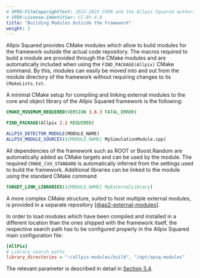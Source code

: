 ```yaml
---
# SPDX-FileCopyrightText: 2022-2025 CERN and the Allpix Squared authors
# SPDX-License-Identifier: CC-BY-4.0
title: "Building Modules Outside the Framework"
weight: 2
---
```


Allpix Squared provides CMake modules which allow to build modules for the framework outside the actual code repository. The
macros required to build a module are provided through the CMake modules and are automatically included when using the
`FIND_PACKAGE(Allpix)` CMake command. By this, modules can easily be moved into and out from the module directory of the
framework without requiring changes to its `CMakeLists.txt`.

A minimal CMake setup for compiling and linking external modules to the core and object library of the Allpix Squared
framework is the following:

```cmake
CMAKE_MINIMUM_REQUIRED(VERSION 3.6.3 FATAL_ERROR)

FIND_PACKAGE(Allpix 2.2 REQUIRED)

ALLPIX_DETECTOR_MODULE(MODULE_NAME)
ALLPIX_MODULE_SOURCES(${MODULE_NAME} MySimulationModule.cpp)
```

All dependencies of the framework such as ROOT or Boost.Random are automatically added as CMake targets and can be used by
the module. The required `CMAKE_CXX_STANDARD` is automatically inferred from the settings used to build the framework.
Additional libraries can be linked to the module using the standard CMake command

```cmake
TARGET_LINK_LIBRARIES(${MODULE_NAME} MyExternalLibrary)
```

A more complex CMake structure, suited to host multiple external modules, is provided in a separate repository
\[[@ap2-external-modules]\].

In order to load modules which have been compiled and installed in a different location than the ones shipped with the
framework itself, the respective search path has to be configured properly in the Allpix Squared main configuration file:

```ini
[AllPix]
# Library search paths
library_directories = "~/allpix-modules/build", "/opt/apsq-modules"
```

The relevant parameter is described in detail in [Section 3.4](../03_getting_started/04_framework_parameters.md).


[@ap2-external-modules]: https://gitlab.cern.ch/allpix-squared/external-modules/

